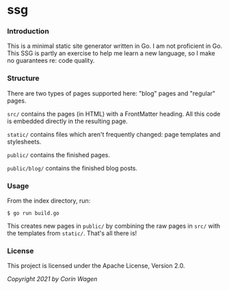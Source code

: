 # ssg

### Introduction

This is a minimal static site generator written in Go. I am not proficient in Go. 
This SSG is partly an exercise to help me learn a new language, so I make no guarantees re: code quality.

### Structure

There are two types of pages supported here: "blog" pages and "regular" pages. 

``src/`` contains the pages (in HTML) with a FrontMatter heading. All this code is embedded directly in the resulting page. 

``static/`` contains files which aren't frequently changed: page templates and stylesheets.

``public/`` contains the finished pages.

  ``public/blog/`` contains the finished blog posts.

### Usage

From the index directory, run:

```
$ go run build.go
```

This creates new pages in ``public/`` by combining the raw pages in ``src/`` with the templates from ``static/``. That's all there is!

### License

This project is licensed under the Apache License, Version 2.0.

*Copyright 2021 by Corin Wagen*

